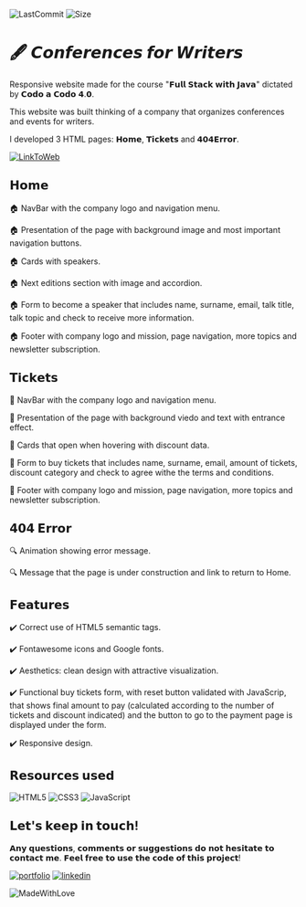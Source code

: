 ![LastCommit](https://img.shields.io/github/last-commit/melirossi/Conference_Website/master?color=brightgreen&label=Last%20commit&style=flat-square)
![Size](https://img.shields.io/github/repo-size/melirossi/Conference_Website?color=orange&label=Repo%20size&style=flat-square)


# 🖋️ 𝘾𝙤𝙣𝙛𝙚𝙧𝙚𝙣𝙘𝙚𝙨 𝙛𝙤𝙧 𝙒𝙧𝙞𝙩𝙚𝙧𝙨

Responsive website made for the course "𝗙𝘂𝗹𝗹 𝗦𝘁𝗮𝗰𝗸 𝘄𝗶𝘁𝗵 𝗝𝗮𝘃𝗮" dictated by 𝗖𝗼𝗱𝗼 𝗮 𝗖𝗼𝗱𝗼 𝟰.𝟬.

This website was built thinking of a company that organizes conferences and events for writers.

I developed 3 HTML pages: 𝗛𝗼𝗺𝗲, 𝗧𝗶𝗰𝗸𝗲𝘁𝘀 and 𝟰𝟬𝟰𝗘𝗿𝗿𝗼𝗿.

[![LinkToWeb](https://img.shields.io/badge/Link_to_Web-blue?style=for-the-badge&logo=appveyor.svg)](https://melirossi.github.io/Conference_Website/index.html)

##  𝗛𝗼𝗺𝗲 
 
🏠 NavBar with the company logo and navigation menu.

🏠 Presentation of the page with background image and most important navigation buttons.

🏠 Cards with speakers.

🏠 Next editions section with image and accordion.

🏠 Form to become a speaker that includes name, surname, email, talk title, talk topic and check to receive more information.

🏠 Footer with company logo and mission, page navigation, more topics and newsletter subscription.

## 𝗧𝗶𝗰𝗸𝗲𝘁𝘀
 
🎫 NavBar with the company logo and navigation menu.

🎫 Presentation of the page with background viedo and text with entrance effect.

🎫 Cards that open when hovering with discount data.

🎫 Form to buy tickets that includes name, surname, email, amount of tickets, discount 
category and check to agree withe the terms and conditions. 

🎫 Footer with company logo and mission, page navigation, more topics and newsletter subscription.

## 𝟰𝟬𝟰 𝗘𝗿𝗿𝗼𝗿

🔍 Animation showing error message.

🔍 Message that the page is under construction and link to return to Home.

## 𝗙𝗲𝗮𝘁𝘂𝗿𝗲𝘀

✔️ Correct use of HTML5 semantic tags.

✔️ Fontawesome icons and Google fonts.

✔️ Aesthetics: clean design with attractive visualization.

✔️ Functional buy tickets form, with reset button validated with JavaScrip, that shows final amount to pay (calculated according to the number of tickets and discount indicated) and the button to go to the payment page is displayed under the form.

✔️ Responsive design.

## 𝗥𝗲𝘀𝗼𝘂𝗿𝗰𝗲𝘀 𝘂𝘀𝗲𝗱
![HTML5](https://img.shields.io/badge/html5-%23E34F26.svg?style=for-the-badge&logo=html5&logoColor=white)
![CSS3](https://img.shields.io/badge/css3-%231572B6.svg?style=for-the-badge&logo=css3&logoColor=white)
![JavaScript](https://img.shields.io/badge/javascript-%23323330.svg?style=for-the-badge&logo=javascript&logoColor=%23F7DF1E) 

## 𝗟𝗲𝘁'𝘀 𝗸𝗲𝗲𝗽 𝗶𝗻 𝘁𝗼𝘂𝗰𝗵!

𝗔𝗻𝘆 𝗾𝘂𝗲𝘀𝘁𝗶𝗼𝗻𝘀, 𝗰𝗼𝗺𝗺𝗲𝗻𝘁𝘀 𝗼𝗿 𝘀𝘂𝗴𝗴𝗲𝘀𝘁𝗶𝗼𝗻𝘀 𝗱𝗼 𝗻𝗼𝘁 𝗵𝗲𝘀𝗶𝘁𝗮𝘁𝗲 𝘁𝗼 𝗰𝗼𝗻𝘁𝗮𝗰𝘁 𝗺𝗲. 𝗙𝗲𝗲𝗹 𝗳𝗿𝗲𝗲 𝘁𝗼 𝘂𝘀𝗲 𝘁𝗵𝗲 𝗰𝗼𝗱𝗲 𝗼𝗳 𝘁𝗵𝗶𝘀 𝗽𝗿𝗼𝗷𝗲𝗰𝘁!

[![portfolio](https://img.shields.io/badge/my_portfolio-000?style=for-the-badge&logo=ko-fi&logoColor=white)](https://github.com/melirossi)
[![linkedin](https://img.shields.io/badge/linkedin-0A66C2?style=for-the-badge&logo=linkedin&logoColor=white)](https://www.linkedin.com/in/melisasrossi/)

![MadeWithLove](https://img.shields.io/badge/MADE_WITH_L♡VE-ff69b4?style=for-the-badge&logo=appveyor.svg)

